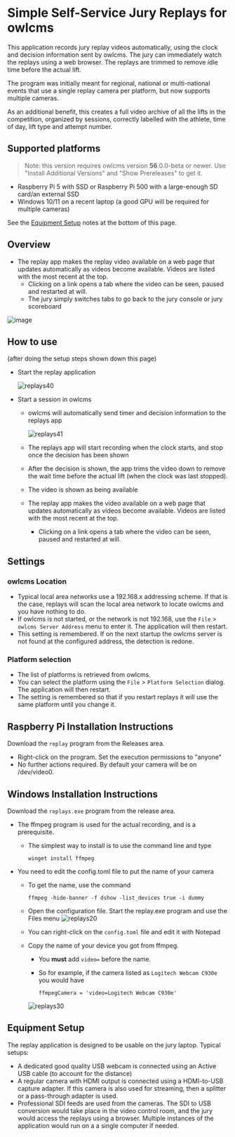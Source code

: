 # Simple Self-Service Jury Replays for owlcms

This application records jury replay videos automatically, using the clock and decision information sent by owlcms.  The jury can immediately watch the replays using a web browser.  The replays are trimmed to remove idle time before the actual lift.

The program was initially meant for regional, national or multi-national events that use a single replay camera per platform, but now supports multiple cameras.

As an additional benefit, this creates a full video archive of all the lifts in the competition, organized by sessions, correctly labelled with the athlete, time of day, lift type and attempt number.

## Supported platforms

> Note: this version requires owlcms version **56**.0.0-beta or newer.  Use "Install Additional Versions" and "Show Prereleases" to get it.

- Raspberry Pi 5 with SSD or Raspberry Pi 500 with a large-enough SD card/an external SSD
- Windows 10/11 on a recent laptop (a good GPU will be required for multiple cameras)

See the [Equipment Setup](#equipment-setup) notes at the bottom of this page.

## Overview

- The replay app makes the replay video available on a web page that updates automatically as videos become available. Videos are listed with the most recent at the top.
  - Clicking on a link opens a tab where the video can be seen, paused and restarted at will.
  - The jury simply switches tabs to go back to the jury console or jury scoreboard
  
![image](https://github.com/user-attachments/assets/648d8679-2501-4c17-9c5f-1ab20a9a8509)

  
## How to use

(after doing the setup steps shown down this page)

- Start the replay application
  
  ![replays40](https://github.com/user-attachments/assets/ac498325-30a4-4d97-8195-7e02fab7bf06)

- Start a session in owlcms
  - owlcms will automatically send timer and decision information to the replays app

    ![replays41](https://github.com/user-attachments/assets/42c8e2eb-17e7-4cd7-90d3-9528d3126b3f)

  - The replays app will start recording when the clock starts, and stop once the decision has been shown

  - After the decision is shown, the app trims the video down to remove the wait time before the actual lift (when the clock was last stopped).

  - The video is shown as being available

  - The replay app makes the video available on a web page that updates automatically as videos become available. Videos are listed with the most recent at the top.
    - Clicking on a link opens a tab where the video can be seen, paused and restarted at will.

## Settings

### owlcms Location

- Typical local area networks use a 192.168.x addressing scheme.  If that is the case, replays will scan the local area network to locate owlcms and you have nothing to do.
- If owlcms is not started, or the network is not 192.168, use the `File` > `owlcms Server Address` menu to enter it.  The application will then restart.
- This setting is remembered.  If on the next startup the owlcms server is not found at the configured address, the detection is redone.

### Platform selection

- The list of platforms is retrieved from owlcms.
- You can select the platform using the `File` > `Platform Selection` dialog.  The application will then restart.
- The setting is remembered so that if you restart replays it will use the same platform until you change it.


## Raspberry Pi Installation Instructions

Download the `replay` program from the Releases area.

- Right-click on the program.  Set the execution permissions to "anyone"
- No further actions required.  By default your camera will be on /dev/video0. 

## Windows Installation Instructions

Download the `replays.exe` program from the release area.

- The ffmpeg program is used for the actual recording, and is a prerequisite.

  - The simplest way to install is to use the command line and type 

    ```
    winget install ffmpeg
    ```

- You need to edit the config.toml file to put the name of your camera

  - To get the name, use the command

    ```
    ffmpeg -hide-banner -f dshow -list_devices true -i dummy
    ```

  - Open the configuration file.  Start the replay.exe program and use the Files menu
    ![replays20](https://github.com/user-attachments/assets/27462fb6-3560-4324-a82a-33eafaec0c8d)

  - You can right-click on the `config.toml` file and edit it with Notepad
  - Copy the name of your device you got from ffmpeg.
    -  You **must** add `video=` before the name.
    -  So for example, if the camera listed as `Logitech Webcam C930e` you would have

        ```
        ffmpegCamera = 'video=Logitech Webcam C930e'
        ```
    ![replays30](https://github.com/user-attachments/assets/ef454765-8083-401a-b30d-8f9f6fa06e9e)

  

## Equipment Setup

The replay application is designed to be usable on the jury laptop.  Typical setups:

- A dedicated good quality USB webcam is connected using an Active USB cable (to account for the distance)
- A regular camera with HDMI output is connected using a HDMI-to-USB capture adapter.  If this camera is also used for streaming, then a splitter or a pass-through adapter is used.
- Professional SDI feeds are used from the cameras.  The SDI to USB conversion would take place in the video control room, and the jury would access the replays using a browser.  Multiple instances of the application would run on a a single computer if needed.


